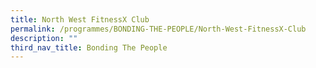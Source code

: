 ```yaml
---
title: North West FitnessX Club
permalink: /programmes/BONDING-THE-PEOPLE/North-West-FitnessX-Club
description: ""
third_nav_title: Bonding The People
---
```



